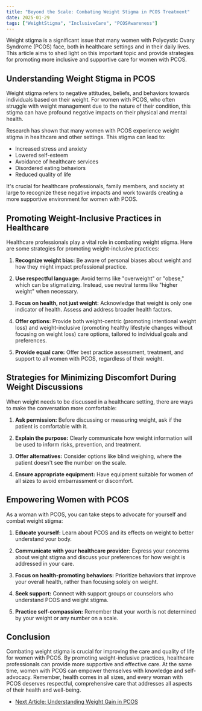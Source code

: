 ```yaml
---
title: "Beyond the Scale: Combating Weight Stigma in PCOS Treatment"
date: 2025-01-29
tags: ["WeightStigma", "InclusiveCare", "PCOSAwareness"]
---
```


Weight stigma is a significant issue that many women with Polycystic Ovary Syndrome (PCOS) face, both in healthcare settings and in their daily lives. This article aims to shed light on this important topic and provide strategies for promoting more inclusive and supportive care for women with PCOS.

## Understanding Weight Stigma in PCOS

Weight stigma refers to negative attitudes, beliefs, and behaviors towards individuals based on their weight. For women with PCOS, who often struggle with weight management due to the nature of their condition, this stigma can have profound negative impacts on their physical and mental health.

Research has shown that many women with PCOS experience weight stigma in healthcare and other settings. This stigma can lead to:

- Increased stress and anxiety
- Lowered self-esteem
- Avoidance of healthcare services
- Disordered eating behaviors
- Reduced quality of life

It's crucial for healthcare professionals, family members, and society at large to recognize these negative impacts and work towards creating a more supportive environment for women with PCOS.

## Promoting Weight-Inclusive Practices in Healthcare

Healthcare professionals play a vital role in combating weight stigma. Here are some strategies for promoting weight-inclusive practices:

1. **Recognize weight bias:** Be aware of personal biases about weight and how they might impact professional practice.

2. **Use respectful language:** Avoid terms like "overweight" or "obese," which can be stigmatizing. Instead, use neutral terms like "higher weight" when necessary.

3. **Focus on health, not just weight:** Acknowledge that weight is only one indicator of health. Assess and address broader health factors.

4. **Offer options:** Provide both weight-centric (promoting intentional weight loss) and weight-inclusive (promoting healthy lifestyle changes without focusing on weight loss) care options, tailored to individual goals and preferences.

5. **Provide equal care:** Offer best practice assessment, treatment, and support to all women with PCOS, regardless of their weight.

## Strategies for Minimizing Discomfort During Weight Discussions

When weight needs to be discussed in a healthcare setting, there are ways to make the conversation more comfortable:

1. **Ask permission:** Before discussing or measuring weight, ask if the patient is comfortable with it.

2. **Explain the purpose:** Clearly communicate how weight information will be used to inform risks, prevention, and treatment.

3. **Offer alternatives:** Consider options like blind weighing, where the patient doesn't see the number on the scale.

4. **Ensure appropriate equipment:** Have equipment suitable for women of all sizes to avoid embarrassment or discomfort.

## Empowering Women with PCOS

As a woman with PCOS, you can take steps to advocate for yourself and combat weight stigma:

1. **Educate yourself:** Learn about PCOS and its effects on weight to better understand your body.

2. **Communicate with your healthcare provider:** Express your concerns about weight stigma and discuss your preferences for how weight is addressed in your care.

3. **Focus on health-promoting behaviors:** Prioritize behaviors that improve your overall health, rather than focusing solely on weight.

4. **Seek support:** Connect with support groups or counselors who understand PCOS and weight stigma.

5. **Practice self-compassion:** Remember that your worth is not determined by your weight or any number on a scale.

## Conclusion

Combating weight stigma is crucial for improving the care and quality of life for women with PCOS. By promoting weight-inclusive practices, healthcare professionals can provide more supportive and effective care. At the same time, women with PCOS can empower themselves with knowledge and self-advocacy. Remember, health comes in all sizes, and every woman with PCOS deserves respectful, comprehensive care that addresses all aspects of their health and well-being.

* [Next Article: Understanding Weight Gain in PCOS](../understanding-weight-gain-pcos)
